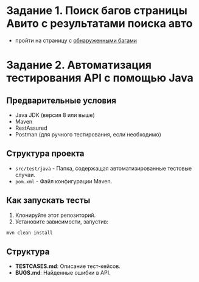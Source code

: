 # Задание 1. Поиск багов страницы Авито с результатами поиска авто

- пройти на страницу с [обнаруженными багами](https://github.com/STALKSA/AVITOQA/blob/main/BUGSTASKONE.md)



# Задание 2. Автоматизация тестирования API с помощью Java

## Предварительные условия
- Java JDK (версия 8 или выше)
- Maven
- RestAssured
- Postman (для ручного тестирования, если необходимо)

## Структура проекта
- `src/test/java` - Папка, содержащая автоматизированные тестовые случаи.
- `pom.xml` - Файл конфигурации Maven.

## Как запускать тесты
1. Клонируйте этот репозиторий.
2. Установите зависимости, запустив:
```bash
mvn clean install
```

## Структура

- **TESTCASES.md**: Описание тест-кейсов.
- **BUGS.md**: Найденные ошибки в API.
